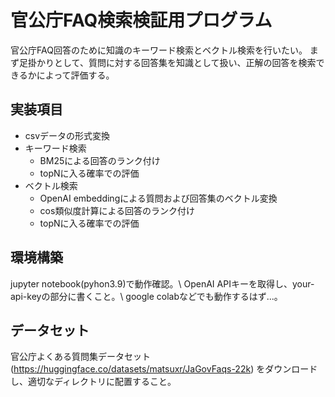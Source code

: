 # 官公庁FAQ検索検証用プログラム
官公庁FAQ回答のために知識のキーワード検索とベクトル検索を行いたい。
まず足掛かりとして、質問に対する回答集を知識として扱い、正解の回答を検索できるかによって評価する。
## 実装項目
- csvデータの形式変換
- キーワード検索
  - BM25による回答のランク付け
  - topNに入る確率での評価
- ベクトル検索
  - OpenAI embeddingによる質問および回答集のベクトル変換
  - cos類似度計算による回答のランク付け
  - topNに入る確率での評価
## 環境構築
jupyter notebook(pyhon3.9)で動作確認。\\
OpenAI APIキーを取得し、your-api-keyの部分に書くこと。\\
google colabなどでも動作するはず...。
## データセット
官公庁よくある質問集データセット(https://huggingface.co/datasets/matsuxr/JaGovFaqs-22k) をダウンロードし、適切なディレクトリに配置すること。
